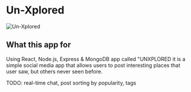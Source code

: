 # Un-Xplored

![Un-Xplored](https://i.ibb.co/n1XWR44/sspc.jpg)

## What this app for

Using React, Node.js, Express & MongoDB app called "UNXPLORED it is a simple social media app that allows users to post interesting places that user saw, but others never seen before.



TODO: real-time chat, post sorting by popularity, tags
